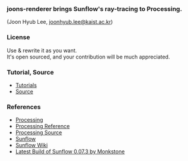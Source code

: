 ### joons-renderer brings Sunflow's ray-tracing to Processing.
(Joon Hyub Lee, joonhyub.lee@kaist.ac.kr)

### License
Use & rewrite it as you want.  
It's open sourced, and your contribution will be much appreciated.

### Tutorial, Source
* [Tutorials](https://github.com/joonhyublee/joons-renderer/wiki)
* [Source](https://github.com/joonhyublee/joons-renderer)

### References
* [Processing](http://processing.org)
* [Processing Reference](http://processing.org/reference/)
* [Processing Source](https://github.com/processing/processing)
* [Sunflow](http://sunflow.sourceforge.net/index.php?pg=gall)
* [Sunflow Wiki](http://sfwiki.geneome.net/index.php5?title=Main_Page)
* [Latest Build of Sunflow 0.07.3 by Monkstone](https://github.com/monkstone/sunflow)




